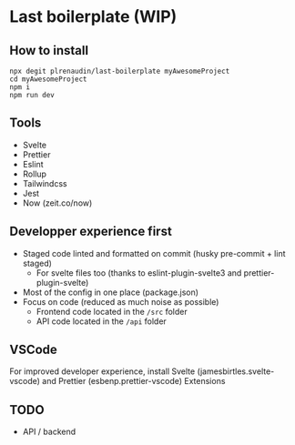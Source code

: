 # Last boilerplate (WIP)

## How to install

```
npx degit plrenaudin/last-boilerplate myAwesomeProject
cd myAwesomeProject
npm i
npm run dev
```

## Tools

- Svelte
- Prettier
- Eslint
- Rollup
- Tailwindcss
- Jest
- Now (zeit.co/now)

## Developper experience first

- Staged code linted and formatted on commit (husky pre-commit + lint staged)
  - For svelte files too (thanks to eslint-plugin-svelte3 and prettier-plugin-svelte)
- Most of the config in one place (package.json)
- Focus on code (reduced as much noise as possible)
  - Frontend code located in the `/src` folder
  - API code located in the `/api` folder

## VSCode

For improved developer experience, install Svelte (jamesbirtles.svelte-vscode) and Prettier (esbenp.prettier-vscode) Extensions

## TODO

- API / backend
